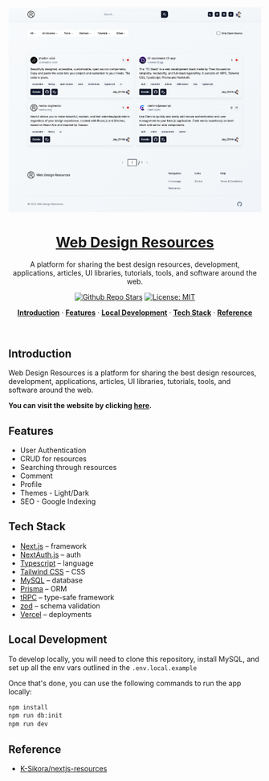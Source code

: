 <a href="https://dub.co">
  <img alt="Web Design Resources - A platform for sharing the best design resources, development, applications, articles, UI libraries, tutorials, tools, and software around the web." src="./screenshot/homepage.png">

  <h1 align="center">Web Design Resources</h1>
</a>

<p align="center">
  A platform for sharing the best design resources, development, applications, articles, UI libraries, tutorials, tools, and software around the web.
</p>

<p align="center">
    <a href="https://github.com/Jay-Ohhh/web-design-resources"><img alt="Github Repo Stars" src="https://img.shields.io/github/stars/Jay-Ohhh/web-design-resources" /></a>
    <a href="https://github.com/Jay-Ohhh/elegant-toast/blob/master/LICENSE" target="_blank" rel="nooppener noreferrer"><img alt="License: MIT" src="https://img.shields.io/github/license/Jay-Ohhh/web-design-resources?color=%2351aa38
" /></a>
</p>

<p align="center">
  <a href="#introduction"><strong>Introduction</strong></a> ·
  <a href="#features"><strong>Features</strong></a> ·
  <a href="#local-development"><strong>Local Development</strong></a> ·
  <a href="#tech-stack"><strong>Tech Stack</strong></a> ·
  <a href="#reference"><strong>Reference</strong></a>
</p>
<br/>

## Introduction

Web Design Resources is a platform for sharing the best design resources, development, applications, articles, UI libraries, tutorials, tools, and software around the web.

**You can visit the website by clicking [here](https://next.web-sources.net).**

## Features

- User Authentication
- CRUD for resources
- Searching through resources
- Comment
- Profile
- Themes - Light/Dark
- SEO - Google Indexing

## Tech Stack
- [Next.js](https://nextjs.org/) – framework
- [NextAuth.js](https://next-auth.js.org/) – auth
- [Typescript](https://www.typescriptlang.org/) – language
- [Tailwind CSS](https://tailwindcss.com/) – CSS
- [MySQL](https://mysql.com/) – database
- [Prisma](https://prisma.io/) – ORM
- [tRPC](https://trpc.io/) – type-safe framework
- [zod](https://zod.dev/) – schema validation
- [Vercel](https://vercel.com/) – deployments

## Local Development

To develop locally, you will need to clone this repository, install MySQL, and set up all the env vars outlined in the `.env.local.example`

Once that's done, you can use the following commands to run the app locally:

```bash
npm install
npm run db:init
npm run dev
```

## Reference

- [K-Sikora/nextjs-resources](https://github.com/K-Sikora/nextjs-resources)


